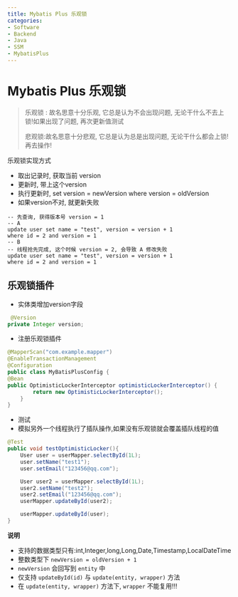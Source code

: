 ```yaml
---
title: Mybatis Plus 乐观锁
categories:
- Software
- Backend
- Java
- SSM
- MybatisPlus
---
```

# Mybatis Plus 乐观锁

> 乐观锁 : 故名思意十分乐观, 它总是认为不会出现问题, 无论干什么不去上锁!如果出现了问题,  再次更新值测试
>
> 悲观锁:故名思意十分悲观, 它总是认为总是出现问题, 无论干什么都会上锁!再去操作!

乐观锁实现方式

- 取出记录时, 获取当前 version
- 更新时, 带上这个version
- 执行更新时,  set version = newVersion where version = oldVersion
- 如果version不对, 就更新失败

```mysql
-- 先查询, 获得版本号 version = 1
-- A
update user set name = "test", version = version + 1
where id = 2 and version = 1
-- B
-- 线程抢先完成, 这个时候 version = 2, 会导致 A 修改失败
update user set name = "test", version = version + 1
where id = 2 and version = 1
```

## 乐观锁插件

- 实体类增加version字段

```java
 @Version
private Integer version;
```

- 注册乐观锁插件

```java
@MapperScan("com.example.mapper")
@EnableTransactionManagement
@Configuration
public class MyBatisPlusConfig {
@Bean
public OptimisticLockerInterceptor optimisticLockerInterceptor() {
        return new OptimisticLockerInterceptor();
    }
}
```

- 测试
- 模拟另外一个线程执行了插队操作,如果没有乐观锁就会覆盖插队线程的值

```java
@Test
public void testOptimisticLocker(){
    User user = userMapper.selectById(1L);
    user.setName("test1");
    user.setEmail("123456@qq.com");

    User user2 = userMapper.selectById(1L);
    user2.setName("test2");
    user2.setEmail("123456@qq.com");
    userMapper.updateById(user2);

    userMapper.updateById(user);
}
```

**说明**

- 支持的数据类型只有:int,Integer,long,Long,Date,Timestamp,LocalDateTime
- 整数类型下 `newVersion = oldVersion + 1`
- `newVersion` 会回写到 `entity` 中
- 仅支持 `updateById(id)` 与 `update(entity, wrapper)` 方法
- 在 `update(entity, wrapper)` 方法下, `wrapper` 不能复用!!!